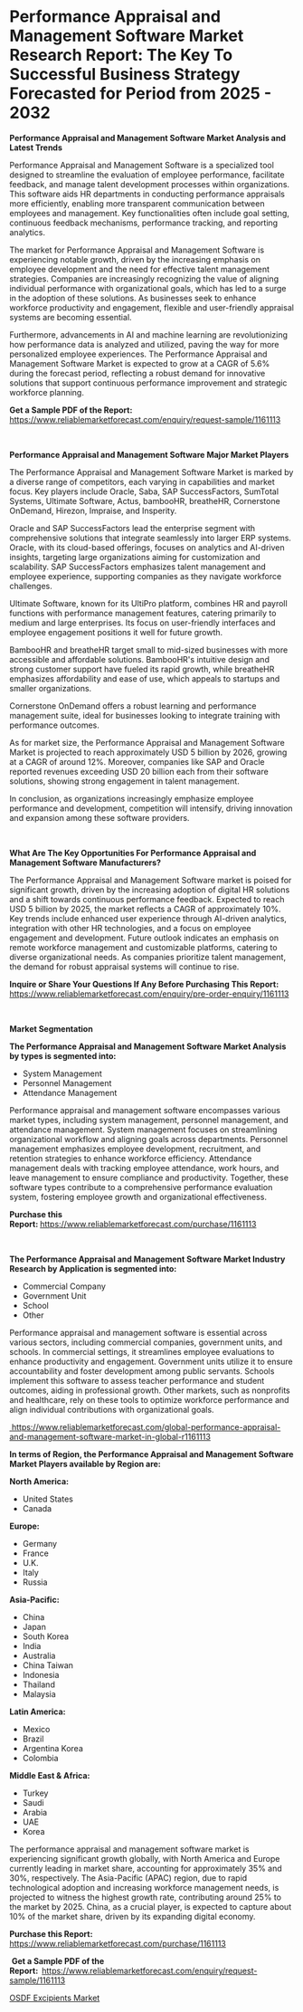 <p><h1>Performance Appraisal and Management Software Market Research Report: The Key To Successful Business Strategy Forecasted for Period from 2025 - 2032</h1></p><p><strong>Performance Appraisal and Management Software Market Analysis and Latest Trends</strong></p>
<p><p>Performance Appraisal and Management Software is a specialized tool designed to streamline the evaluation of employee performance, facilitate feedback, and manage talent development processes within organizations. This software aids HR departments in conducting performance appraisals more efficiently, enabling more transparent communication between employees and management. Key functionalities often include goal setting, continuous feedback mechanisms, performance tracking, and reporting analytics.</p><p>The market for Performance Appraisal and Management Software is experiencing notable growth, driven by the increasing emphasis on employee development and the need for effective talent management strategies. Companies are increasingly recognizing the value of aligning individual performance with organizational goals, which has led to a surge in the adoption of these solutions. As businesses seek to enhance workforce productivity and engagement, flexible and user-friendly appraisal systems are becoming essential.</p><p>Furthermore, advancements in AI and machine learning are revolutionizing how performance data is analyzed and utilized, paving the way for more personalized employee experiences. The Performance Appraisal and Management Software Market is expected to grow at a CAGR of 5.6% during the forecast period, reflecting a robust demand for innovative solutions that support continuous performance improvement and strategic workforce planning.</p></p>
<p><strong>Get a Sample PDF of the Report:&nbsp;</strong> <a href="https://www.reliablemarketforecast.com/enquiry/request-sample/1161113?utm_campaign=3108&utm_medium=2&utm_source=Github&utm_content=ia&utm_term=22032025&utm_id=performance-appraisal-and-management-software">https://www.reliablemarketforecast.com/enquiry/request-sample/1161113</a></p>
<p>&nbsp;</p>
<p><strong>Performance Appraisal and Management Software Major Market Players</strong></p>
<p><p>The Performance Appraisal and Management Software Market is marked by a diverse range of competitors, each varying in capabilities and market focus. Key players include Oracle, Saba, SAP SuccessFactors, SumTotal Systems, Ultimate Software, Actus, bambooHR, breatheHR, Cornerstone OnDemand, Hirezon, Impraise, and Insperity.</p><p>Oracle and SAP SuccessFactors lead the enterprise segment with comprehensive solutions that integrate seamlessly into larger ERP systems. Oracle, with its cloud-based offerings, focuses on analytics and AI-driven insights, targeting large organizations aiming for customization and scalability. SAP SuccessFactors emphasizes talent management and employee experience, supporting companies as they navigate workforce challenges.</p><p>Ultimate Software, known for its UltiPro platform, combines HR and payroll functions with performance management features, catering primarily to medium and large enterprises. Its focus on user-friendly interfaces and employee engagement positions it well for future growth.</p><p>BambooHR and breatheHR target small to mid-sized businesses with more accessible and affordable solutions. BambooHR's intuitive design and strong customer support have fueled its rapid growth, while breatheHR emphasizes affordability and ease of use, which appeals to startups and smaller organizations.</p><p>Cornerstone OnDemand offers a robust learning and performance management suite, ideal for businesses looking to integrate training with performance outcomes. </p><p>As for market size, the Performance Appraisal and Management Software Market is projected to reach approximately USD 5 billion by 2026, growing at a CAGR of around 12%. Moreover, companies like SAP and Oracle reported revenues exceeding USD 20 billion each from their software solutions, showing strong engagement in talent management.</p><p>In conclusion, as organizations increasingly emphasize employee performance and development, competition will intensify, driving innovation and expansion among these software providers.</p></p>
<p>&nbsp;</p>
<p><strong>What Are The Key Opportunities For Performance Appraisal and Management Software Manufacturers?</strong></p>
<p><p>The Performance Appraisal and Management Software market is poised for significant growth, driven by the increasing adoption of digital HR solutions and a shift towards continuous performance feedback. Expected to reach USD 5 billion by 2025, the market reflects a CAGR of approximately 10%. Key trends include enhanced user experience through AI-driven analytics, integration with other HR technologies, and a focus on employee engagement and development. Future outlook indicates an emphasis on remote workforce management and customizable platforms, catering to diverse organizational needs. As companies prioritize talent management, the demand for robust appraisal systems will continue to rise.</p></p>
<p><strong>Inquire or Share Your Questions If Any Before Purchasing This Report:</strong> <a href="https://www.reliablemarketforecast.com/enquiry/pre-order-enquiry/1161113?utm_campaign=3108&utm_medium=2&utm_source=Github&utm_content=ia&utm_term=22032025&utm_id=performance-appraisal-and-management-software">https://www.reliablemarketforecast.com/enquiry/pre-order-enquiry/1161113</a></p>
<p>&nbsp;</p>
<p><strong>Market Segmentation</strong></p>
<p><strong>The Performance Appraisal and Management Software Market Analysis by types is segmented into:</strong></p>
<p><ul><li>System Management</li><li>Personnel Management</li><li>Attendance Management</li></ul></p>
<p><p>Performance appraisal and management software encompasses various market types, including system management, personnel management, and attendance management. System management focuses on streamlining organizational workflow and aligning goals across departments. Personnel management emphasizes employee development, recruitment, and retention strategies to enhance workforce efficiency. Attendance management deals with tracking employee attendance, work hours, and leave management to ensure compliance and productivity. Together, these software types contribute to a comprehensive performance evaluation system, fostering employee growth and organizational effectiveness.</p></p>
<p><strong>Purchase this Report:&nbsp;</strong><a href="https://www.reliablemarketforecast.com/purchase/1161113?utm_campaign=3108&utm_medium=2&utm_source=Github&utm_content=ia&utm_term=22032025&utm_id=performance-appraisal-and-management-software">https://www.reliablemarketforecast.com/purchase/1161113</a></p>
<p>&nbsp;</p>
<p><strong>The Performance Appraisal and Management Software Market Industry Research by Application is segmented into:</strong></p>
<p><ul><li>Commercial Company</li><li>Government Unit</li><li>School</li><li>Other</li></ul></p>
<p><p>Performance appraisal and management software is essential across various sectors, including commercial companies, government units, and schools. In commercial settings, it streamlines employee evaluations to enhance productivity and engagement. Government units utilize it to ensure accountability and foster development among public servants. Schools implement this software to assess teacher performance and student outcomes, aiding in professional growth. Other markets, such as nonprofits and healthcare, rely on these tools to optimize workforce performance and align individual contributions with organizational goals.</p></p>
<p><a href="https://www.reliablemarketforecast.com/global-performance-appraisal-and-management-software-market-in-global-r1161113?utm_campaign=3108&utm_medium=2&utm_source=Github&utm_content=ia&utm_term=22032025&utm_id=performance-appraisal-and-management-software">&nbsp;https://www.reliablemarketforecast.com/global-performance-appraisal-and-management-software-market-in-global-r1161113</a></p>
<p><strong>In terms of Region, the Performance Appraisal and Management Software Market Players available by Region are:</strong></p>
<p>
    <p> <strong> North America: </strong>
        <ul>
            <li>United States</li>
            <li>Canada</li>
        </ul>
        </p> 
    <p> <strong> Europe: </strong>
        <ul>
            <li>Germany</li>
            <li>France</li>
            <li>U.K.</li>
            <li>Italy</li>
            <li>Russia</li>
        </ul>
        </p> 
    <p> <strong> Asia-Pacific: </strong>
        <ul>
            <li>China</li>
            <li>Japan</li>
            <li>South Korea</li>
            <li>India</li>
            <li>Australia</li>
            <li>China Taiwan</li>
            <li>Indonesia</li>
            <li>Thailand</li>
            <li>Malaysia</li>
        </ul>
        </p> 
    <p> <strong> Latin America: </strong>
        <ul>
            <li>Mexico</li>
            <li>Brazil</li>
            <li>Argentina Korea</li>
            <li>Colombia</li>
        </ul>
        </p> 
    <p> <strong> Middle East & Africa: </strong>
        <ul>
            <li>Turkey</li>
            <li>Saudi</li>
            <li>Arabia</li>
            <li>UAE</li>
            <li>Korea</li>
        </ul>
    </p>
    </p>
<p><p>The performance appraisal and management software market is experiencing significant growth globally, with North America and Europe currently leading in market share, accounting for approximately 35% and 30%, respectively. The Asia-Pacific (APAC) region, due to rapid technological adoption and increasing workforce management needs, is projected to witness the highest growth rate, contributing around 25% to the market by 2025. China, as a crucial player, is expected to capture about 10% of the market share, driven by its expanding digital economy.</p></p>
<p><strong>Purchase this Report: </strong><a href="https://www.reliablemarketforecast.com/purchase/1161113?utm_campaign=3108&utm_medium=2&utm_source=Github&utm_content=ia&utm_term=22032025&utm_id=performance-appraisal-and-management-software">https://www.reliablemarketforecast.com/purchase/1161113</a></p>
<p>&nbsp;<strong>Get a Sample PDF of the Report:&nbsp;&nbsp;</strong><a href="https://www.reliablemarketforecast.com/enquiry/request-sample/1161113?utm_campaign=3108&utm_medium=2&utm_source=Github&utm_content=ia&utm_term=22032025&utm_id=performance-appraisal-and-management-software">https://www.reliablemarketforecast.com/enquiry/request-sample/1161113</a></p>
<p><strong></strong></p>
<p><p><a href="https://github.com/stickkinkel/Market-Research-Report-List-1/blob/main/osdf-excipients-market.md?utm_campaign=3108&utm_medium=2&utm_source=Github&utm_content=ia&utm_term=22032025&utm_id=performance-appraisal-and-management-software">OSDF Excipients Market</a></p></p>